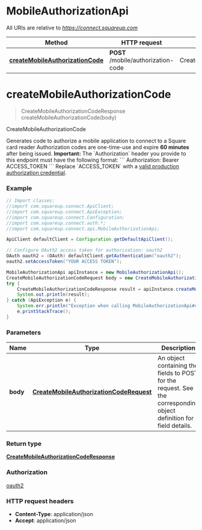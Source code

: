 # MobileAuthorizationApi

All URIs are relative to *https://connect.squareup.com*

Method | HTTP request | Description
------------- | ------------- | -------------
[**createMobileAuthorizationCode**](MobileAuthorizationApi.md#createMobileAuthorizationCode) | **POST** /mobile/authorization-code | CreateMobileAuthorizationCode


<a name="createMobileAuthorizationCode"></a>
# **createMobileAuthorizationCode**
> CreateMobileAuthorizationCodeResponse createMobileAuthorizationCode(body)

CreateMobileAuthorizationCode

Generates code to authorize a mobile application to connect to a Square card reader  Authorization codes are one-time-use and expire __60 minutes__ after being issued.  __Important:__ The &#x60;Authorization&#x60; header you provide to this endpoint must have the following format:  &#x60;&#x60;&#x60; Authorization: Bearer ACCESS_TOKEN &#x60;&#x60;&#x60;  Replace &#x60;ACCESS_TOKEN&#x60; with a [valid production authorization credential](/docs/build-basics/access-tokens).

### Example
```java
// Import classes:
//import com.squareup.connect.ApiClient;
//import com.squareup.connect.ApiException;
//import com.squareup.connect.Configuration;
//import com.squareup.connect.auth.*;
//import com.squareup.connect.api.MobileAuthorizationApi;

ApiClient defaultClient = Configuration.getDefaultApiClient();

// Configure OAuth2 access token for authorization: oauth2
OAuth oauth2 = (OAuth) defaultClient.getAuthentication("oauth2");
oauth2.setAccessToken("YOUR ACCESS TOKEN");

MobileAuthorizationApi apiInstance = new MobileAuthorizationApi();
CreateMobileAuthorizationCodeRequest body = new CreateMobileAuthorizationCodeRequest(); // CreateMobileAuthorizationCodeRequest | An object containing the fields to POST for the request.  See the corresponding object definition for field details.
try {
    CreateMobileAuthorizationCodeResponse result = apiInstance.createMobileAuthorizationCode(body);
    System.out.println(result);
} catch (ApiException e) {
    System.err.println("Exception when calling MobileAuthorizationApi#createMobileAuthorizationCode");
    e.printStackTrace();
}
```

### Parameters

Name | Type | Description  | Notes
------------- | ------------- | ------------- | -------------
 **body** | [**CreateMobileAuthorizationCodeRequest**](CreateMobileAuthorizationCodeRequest.md)| An object containing the fields to POST for the request.  See the corresponding object definition for field details. |

### Return type

[**CreateMobileAuthorizationCodeResponse**](CreateMobileAuthorizationCodeResponse.md)

### Authorization

[oauth2](../README.md#oauth2)

### HTTP request headers

 - **Content-Type**: application/json
 - **Accept**: application/json

